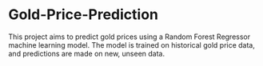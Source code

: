 # Gold-Price-Prediction
This project aims to predict gold prices using a Random Forest Regressor machine learning model. The model is trained on historical gold price data, and predictions are made on new, unseen data.
